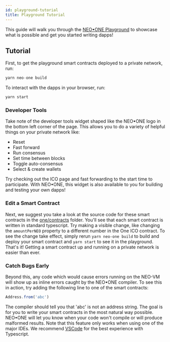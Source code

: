 ```yaml
---
id: playground-tutorial
title: Playground Tutorial
---
```

This guide will walk you through the [NEO•ONE Playground](https://github.com/neo-one-suite/neo-one-playground) to showcase what is possible and get you started writing dapps!

## Tutorial

First, to get the playground smart contracts deployed to a private network, run:
```ts
yarn neo-one build
```
To interact with the dapps in your browser, run:
```ts
yarn start
```

### Developer Tools

Take note of the developer tools widget shaped like the NEO•ONE logo in the bottom left corner of the
page.  This allows you to do a variety of helpful things on your private network like:
* Reset
* Fast forward
* Run consensus
* Set time between blocks
* Toggle auto-consensus
* Select & create wallets

Try checking out the ICO page and fast forwarding to the start time to participate. With NEO•ONE, this widget is also available to you for building and testing your own dapps!


### Edit a Smart Contract

Next, we suggest you take a look at the source code for these smart contracts in the [one/contracts](https://github.com/neo-one-suite/neo-one-playground/tree/master/one/contracts) folder.
You'll see that each smart contract is written in standard typescript.  Try making a visible change, like changing the `amountPerNEO` property to a different number in the One ICO contract.
To see the change take effect, simply rerun `yarn neo-one build` to build and deploy your smart contract and `yarn start` to see it in the playground.  That's it!
Getting a smart contract up and running on a private network is easier than ever.


### Catch Bugs Early

Beyond this, any code which would cause errors running on the NEO-VM will show up as inline errors caught by the
NEO•ONE compiler.  To see this in action, try adding the following line to one of the smart contracts:
```ts
Address.from('abc')
```
The compiler should tell you that 'abc' is not an address string. The goal is for you to write your smart contracts in the most natural way possible.  NEO•ONE will let you know when your code won't
compile or will produce malformed results.  Note that this feature only works when using one of the major IDEs.  We recommend [VSCode](https://code.visualstudio.com/) for the best experience with Typescript.
